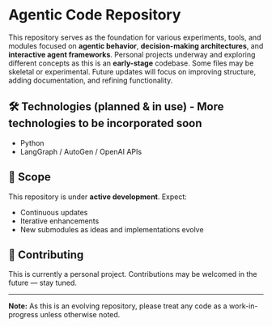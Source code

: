 # Agentic Code Repository

This repository serves as the foundation for various experiments, tools, and modules focused on **agentic behavior**, **decision-making architectures**, and **interactive agent frameworks**. Personal projects underway and exploring different concepts as this is an **early-stage** codebase. Some files may be skeletal or experimental. Future updates will focus on improving structure, adding documentation, and refining functionality.

## 🛠️ Technologies (planned & in use) - More technologies to be incorporated soon

- Python
- LangGraph / AutoGen / OpenAI APIs

## 🧩 Scope
This repository is under **active development**. Expect:
- Continuous updates
- Iterative enhancements
- New submodules as ideas and implementations evolve

## 🙌 Contributing

This is currently a personal project. Contributions may be welcomed in the future — stay tuned.

---

**Note:** As this is an evolving repository, please treat any code as a work-in-progress unless otherwise noted.
